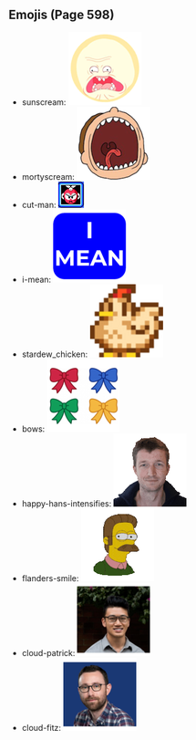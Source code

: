 
## Emojis (Page 598)

* sunscream: ![sunscream](output/sunscream.png)
* mortyscream: ![mortyscream](output/mortyscream.png)
* cut-man: ![cut-man](output/cut-man.png)
* i-mean: ![i-mean](output/i-mean.png)
* stardew_chicken: ![stardew_chicken](output/stardew_chicken.png)
* bows: ![bows](output/bows.png)
* happy-hans-intensifies: ![happy-hans-intensifies](output/happy-hans-intensifies.gif)
* flanders-smile: ![flanders-smile](output/flanders-smile.gif)
* cloud-patrick: ![cloud-patrick](output/cloud-patrick.png)
* cloud-fitz: ![cloud-fitz](output/cloud-fitz.png)
